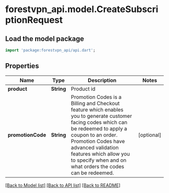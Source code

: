 # forestvpn_api.model.CreateSubscriptionRequest

## Load the model package
```dart
import 'package:forestvpn_api/api.dart';
```

## Properties
Name | Type | Description | Notes
------------ | ------------- | ------------- | -------------
**product** | **String** | Product id | 
**promotionCode** | **String** | Promotion Codes is a Billing and Checkout feature which enables you to generate customer facing codes which can be redeemed to apply a coupon to an order. Promotion Codes have advanced validation features which allow you to specify when and on what orders the codes can be redeemed.  | [optional] 

[[Back to Model list]](../README.md#documentation-for-models) [[Back to API list]](../README.md#documentation-for-api-endpoints) [[Back to README]](../README.md)


